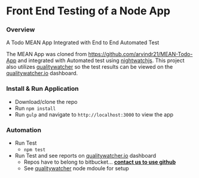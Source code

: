 Front End Testing of a Node App
=============
### Overview

A Todo MEAN App Integrated with End to End Automated Test

The MEAN App was cloned from https://github.com/arvindr21/MEAN-Todo-App 
and integrated with Automated test using [nightwatchjs](http://nightwatchjs.org/). 
This project also utilizes [qualitywatcher](https://github.com/QualityWorksCG/qualitywatcher) 
so the test results can be viewed on the [qualitywatcher.io](http://qualitywatcher.io/) dashboard.

### Install & Run Application

* Download/clone the repo
* Run `npm install`
* Run `gulp` and navigate to `http://localhost:3000` to view the app

### Automation

* Run Test
    * `npm test`
* Run Test and see reports on [qualitywatcher.io](http://qualitywatcher.io/) dashboard
    * Repos have to belong to bitbucket... **[contact us to use github]()**
    * See [qualitywatcher](https://github.com/QualityWorksCG/qualitywatcher) node mdoule for setup